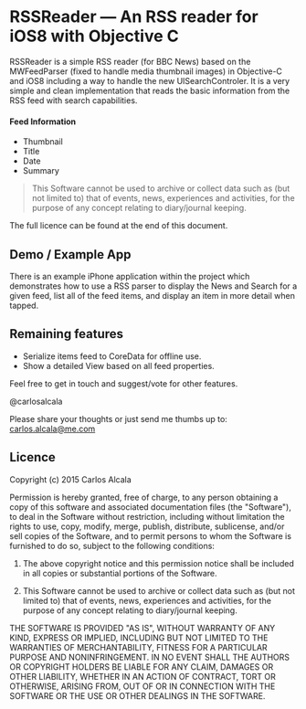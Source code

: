 # RSSReader — An RSS reader for iOS8 with Objective C

RSSReader is a simple RSS reader (for BBC News) based on the MWFeedParser (fixed to handle media thumbnail images) in Objective-C and iOS8 including a way to handle the new UISearchControler. It is a very simple and clean implementation that reads the basic information from the RSS feed with search capabilities.

#### Feed Information
- Thumbnail
- Title
- Date
- Summary


>This Software cannot be used to archive or collect data such as (but not
limited to) that of events, news, experiences and activities, for the 
purpose of any concept relating to diary/journal keeping.

The full licence can be found at the end of this document.


## Demo / Example App

There is an example iPhone application within the project which demonstrates how to use a RSS parser to display the News and Search for a given feed, list all of the feed items, and display an item in more detail when tapped.



## Remaining features

- Serialize items feed to CoreData for offline use.
- Show a detailed View based on all feed properties.

Feel free to get in touch and suggest/vote for other features.

@carlosalcala

Please share your thoughts or just send me thumbs up to: carlos.alcala@me.com


## Licence

Copyright (c) 2015 Carlos Alcala

Permission is hereby granted, free of charge, to any person obtaining a copy
of this software and associated documentation files (the "Software"), to deal
in the Software without restriction, including without limitation the rights
to use, copy, modify, merge, publish, distribute, sublicense, and/or sell
copies of the Software, and to permit persons to whom the Software is
furnished to do so, subject to the following conditions:

1. The above copyright notice and this permission notice shall be included
   in all copies or substantial portions of the Software.

2. This Software cannot be used to archive or collect data such as (but not
   limited to) that of events, news, experiences and activities, for the 
   purpose of any concept relating to diary/journal keeping.

THE SOFTWARE IS PROVIDED "AS IS", WITHOUT WARRANTY OF ANY KIND, EXPRESS OR
IMPLIED, INCLUDING BUT NOT LIMITED TO THE WARRANTIES OF MERCHANTABILITY,
FITNESS FOR A PARTICULAR PURPOSE AND NONINFRINGEMENT. IN NO EVENT SHALL THE
AUTHORS OR COPYRIGHT HOLDERS BE LIABLE FOR ANY CLAIM, DAMAGES OR OTHER
LIABILITY, WHETHER IN AN ACTION OF CONTRACT, TORT OR OTHERWISE, ARISING FROM,
OUT OF OR IN CONNECTION WITH THE SOFTWARE OR THE USE OR OTHER DEALINGS IN
THE SOFTWARE.